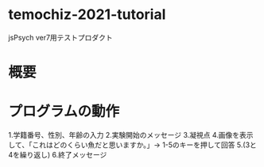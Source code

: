 # temochiz-2021-tutorial
jsPsych ver7用テストプロダクト

# 概要

# プログラムの動作 
1.学籍番号、性別、年齢の入力 
2.実験開始のメッセージ 
3.凝視点 
4.画像を表示して、「これはどのくらい魚だと思いますか。」→ 1-5のキーを押して回答 
5.(3と4を繰り返し) 
6.終了メッセージ 
